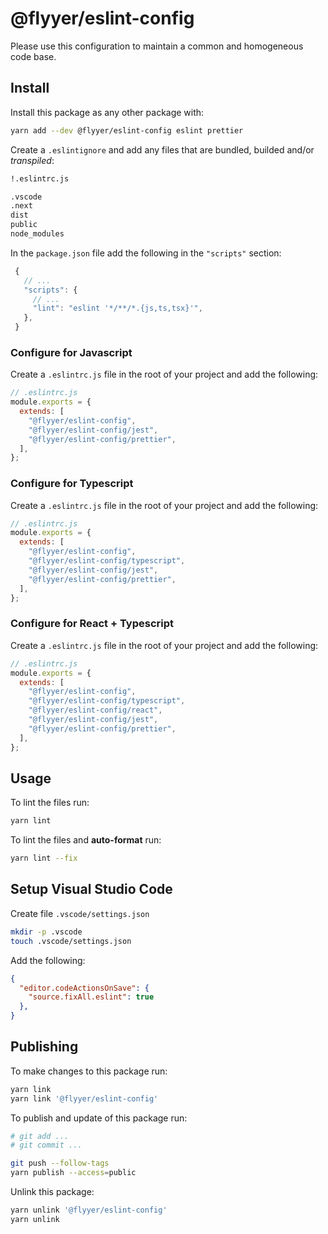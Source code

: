 # @flyyer/eslint-config

Please use this configuration to maintain a common and homogeneous code base.

## Install

Install this package as any other package with:

```sh
yarn add --dev @flyyer/eslint-config eslint prettier
```

Create a `.eslintignore` and add any files that are bundled, builded and/or _transpiled_:

```txt
!.eslintrc.js

.vscode
.next
dist
public
node_modules
```

In the `package.json` file add the following in the `"scripts"` section:

```js
 {
   // ...
   "scripts": {
     // ...
     "lint": "eslint '*/**/*.{js,ts,tsx}'",
   },
 }
```

### Configure for Javascript

Create a `.eslintrc.js` file in the root of your project and add the following:

```js
// .eslintrc.js
module.exports = {
  extends: [
    "@flyyer/eslint-config",
    "@flyyer/eslint-config/jest",
    "@flyyer/eslint-config/prettier",
  ],
};
```

### Configure for Typescript

Create a `.eslintrc.js` file in the root of your project and add the following:

```js
// .eslintrc.js
module.exports = {
  extends: [
    "@flyyer/eslint-config",
    "@flyyer/eslint-config/typescript",
    "@flyyer/eslint-config/jest",
    "@flyyer/eslint-config/prettier",
  ],
};
```

### Configure for React + Typescript

Create a `.eslintrc.js` file in the root of your project and add the following:

```js
// .eslintrc.js
module.exports = {
  extends: [
    "@flyyer/eslint-config",
    "@flyyer/eslint-config/typescript",
    "@flyyer/eslint-config/react",
    "@flyyer/eslint-config/jest",
    "@flyyer/eslint-config/prettier",
  ],
};
```

## Usage

To lint the files run:

```sh
yarn lint
```

To lint the files and **auto-format** run:

```sh
yarn lint --fix
```

## Setup Visual Studio Code

Create file `.vscode/settings.json`

```sh
mkdir -p .vscode
touch .vscode/settings.json
```

Add the following:

```json
{
  "editor.codeActionsOnSave": {
    "source.fixAll.eslint": true
  },
}
```

## Publishing

To make changes to this package run:

```sh
yarn link
yarn link '@flyyer/eslint-config'
```

To publish and update of this package run:

```sh
# git add ...
# git commit ...

git push --follow-tags
yarn publish --access=public
```

Unlink this package:

```sh
yarn unlink '@flyyer/eslint-config'
yarn unlink
```
